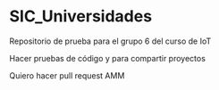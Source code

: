 # SIC_Universidades

Repositorio de prueba para el grupo 6 del curso de IoT

Hacer pruebas de código y para compartir proyectos

Quiero hacer pull request AMM

